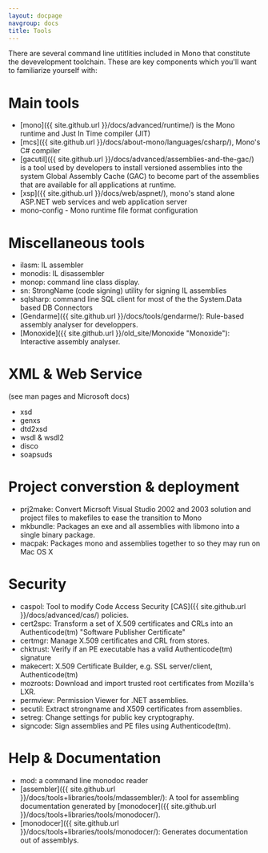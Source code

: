 ```yaml
---
layout: docpage
navgroup: docs
title: Tools
---
```


There are several command line utitlities included in Mono that constitute the devevelopment toolchain. These are key components which you'll want to familiarize yourself with:

Main tools
==========

-   [mono]({{ site.github.url }}/docs/advanced/runtime/) is the Mono runtime and Just In Time compiler (JIT)
-   [mcs]({{ site.github.url }}/docs/about-mono/languages/csharp/), Mono's C\# compiler
-   [gacutil]({{ site.github.url }}/docs/advanced/assemblies-and-the-gac/) is a tool used by developers to install versioned assemblies into the system Global Assembly Cache (GAC) to become part of the assemblies that are available for all applications at runtime.
-   [xsp]({{ site.github.url }}/docs/web/aspnet/), mono's stand alone ASP.NET web services and web application server
-   mono-config - Mono runtime file format configuration

Miscellaneous tools
===================

-   ilasm: IL assembler
-   monodis: IL disassembler
-   monop: command line class display.
-   sn: StrongName (code signing) utility for signing IL assemblies
-   sqlsharp: command line SQL client for most of the the System.Data based DB Connectors
-   [Gendarme]({{ site.github.url }}/docs/tools/gendarme/): Rule-based assembly analyser for developpers.
-   [Monoxide]({{ site.github.url }}/old_site/Monoxide "Monoxide"): Interactive assembly analyser.

XML & Web Service
=================

(see man pages and Microsoft docs)

-   xsd
-   genxs
-   dtd2xsd
-   wsdl & wsdl2
-   disco
-   soapsuds

Project converstion & deployment
================================

-   prj2make: Convert Micrsoft Visual Studio 2002 and 2003 solution and project files to makefiles to ease the transition to Mono
-   mkbundle: Packages an exe and all assemblies with libmono into a single binary package.
-   macpak: Packages mono and assemblies together to so they may run on Mac OS X

Security
========

-   caspol: Tool to modify Code Access Security [CAS]({{ site.github.url }}/docs/advanced/cas/) policies.
-   cert2spc: Transform a set of X.509 certificates and CRLs into an Authenticode(tm) "Software Publisher Certificate"
-   certmgr: Manage X.509 certificates and CRL from stores.
-   chktrust: Verify if an PE executable has a valid Authenticode(tm) signature
-   makecert: X.509 Certificate Builder, e.g. SSL server/client, Authenticode(tm)
-   mozroots: Download and import trusted root certificates from Mozilla's LXR.
-   permview: Permission Viewer for .NET assemblies.
-   secutil: Extract strongname and X509 certificates from assemblies.
-   setreg: Change settings for public key cryptography.
-   signcode: Sign assemblies and PE files using Authenticode(tm).

Help & Documentation
====================

-   mod: a command line monodoc reader
-   [assembler]({{ site.github.url }}/docs/tools+libraries/tools/mdassembler/): A tool for assembling documentation generated by [monodocer]({{ site.github.url }}/docs/tools+libraries/tools/monodocer/).
-   [monodocer]({{ site.github.url }}/docs/tools+libraries/tools/monodocer/): Generates documentation out of assemblys.


